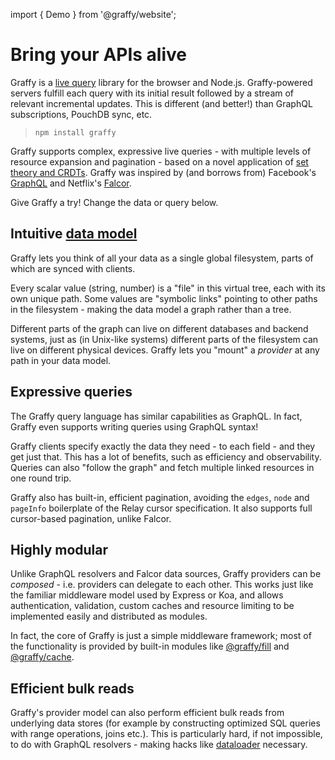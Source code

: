 import { Demo } from '@graffy/website';

# Bring your APIs a**live**

Graffy is a [live query](why/02-Live-Queries) library for the browser and Node.js. Graffy-powered servers fulfill each query with its initial result followed by a stream of relevant incremental updates. This is different (and better!) than GraphQL subscriptions, PouchDB sync, etc.

> `npm install graffy`

Graffy supports complex, expressive live queries - with multiple levels of resource expansion and pagination - based on a novel application of [set theory and CRDTs](advanced/01-Theory). Graffy was inspired by (and borrows from) Facebook's [GraphQL](https://graphql.org) and Netflix's [Falcor](https://netflix.github.io/falcor/).

Give Graffy a try! Change the data or query below.

<Demo />

## Intuitive [data model](learn/01-Data-Model)

Graffy lets you think of all your data as a single global filesystem, parts of which are synced with clients.

Every scalar value (string, number) is a "file" in this virtual tree, each with its own unique path. Some values are "symbolic links" pointing to other paths in the filesystem - making the data model a graph rather than a tree.

Different parts of the graph can live on different databases and backend systems, just as (in Unix-like systems) different parts of the filesystem can live on different physical devices. Graffy lets you "mount" a _provider_ at any path in your data model.

## Expressive queries

The Graffy query language has similar capabilities as GraphQL. In fact, Graffy even supports writing queries using GraphQL syntax!

Graffy clients specify exactly the data they need - to each field - and they get just that. This has a lot of benefits, such as efficiency and observability. Queries can also "follow the graph" and fetch multiple linked resources in one round trip.

Graffy also has built-in, efficient pagination, avoiding the `edges`, `node` and `pageInfo` boilerplate of the Relay cursor specification. It also supports full cursor-based pagination, unlike Falcor.

## Highly modular

Unlike GraphQL resolvers and Falcor data sources, Graffy providers can be _composed_ - i.e. providers can delegate to each other. This works just like the familiar middleware model used by Express or Koa, and allows authentication, validation, custom caches and resource limiting to be implemented easily and distributed as modules.

In fact, the core of Graffy is just a simple middleware framework; most of the functionality is provided by built-in modules like [@graffy/fill](https://www.npmjs.com/package/@graffy/fill) and [@graffy/cache](https://www.npmjs.com/package/@graffy/cache).

## Efficient bulk reads

Graffy's provider model can also perform efficient bulk reads from underlying data stores (for example by constructing optimized SQL queries with range operations, joins etc.). This is particularly hard, if not impossible, to do with GraphQL resolvers - making hacks like [dataloader](https://github.com/graphql/dataloader) necessary.
